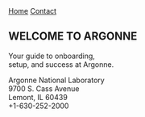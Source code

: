 <!DOCTYPE html>
<html lang="en">
<head>
  <meta charset="UTF-8" />
  <meta name="viewport" content="width=device-width, initial-scale=1.0" />
  <title>Welcome to Argonne</title>
  <link rel="stylesheet" href="css/style.css" />
  <link href="https://fonts.googleapis.com/css2?family=Montserrat:wght@400;700&display=swap" rel="stylesheet">
</head>
<body>

  <!-- Top Bar -->
  <div class="top-bar">
    <a href="#">Home</a>
    <a href="#">Contact</a>
  </div>

  <!-- Hero Section -->
  <section class="hero">
    <div class="hero__bg"></div>
    <div class="hero__content">
      <h1>WELCOME TO ARGONNE</h1>
      <p>Your guide to onboarding,<br>setup, and success at Argonne.</p>
    </div>
  </section>

  <!-- Horizontal Tab Navigation (not implementing for now)

  <nav class="tab-nav">
    <a href="#" class="tab">Pre-Hire Tasks</a>
    <a href="#" class="tab">Orientation</a>
    <a href="#" class="tab">Websites & Tools</a>
    <a href="#" class="tab">Housing & Travel</a>
    <a href="#" class="tab">Campus Life</a>
    <a href="#" class="tab">FAQ & Guidance</a>
  </nav>

  -->

  <!-- Main Content Placeholder -->
  <main>
    <section class="journey"></section>
    <section class="checklist"></section>
    <section class="connect"></section>
  </main>

  <!-- Footer -->
  <footer>
    <div class="footer__main">
      <div class="footer__logo">
        <span>Argonne National Laboratory<br>9700 S. Cass Avenue<br> Lemont, IL 60439<br>+1-630-252-2000</span>
      </div>
      <div class="footer__social"></div>
      <div class="footer__logos"></div>
    </div>
  </footer>

</body>
</html>